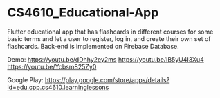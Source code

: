# CS4610_Educational-App
Flutter educational app that has flashcards in different courses for some basic terms and let a user to register, log in, and create their own set of flashcards.
Back-end is implemented on Firebase Database.

Demo: 
https://youtu.be/dDhhy2ey2ms
https://youtu.be/IB5yU4I3Xu4
https://youtu.be/Ycbsm825Zy0

Google Play: https://play.google.com/store/apps/details?id=edu.cpp.cs4610.learninglessons
